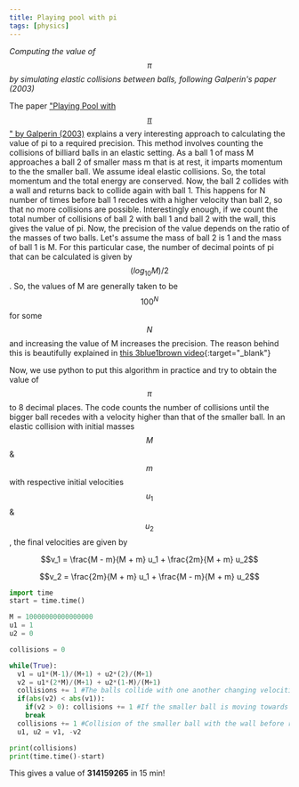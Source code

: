 ```yaml
---
title: Playing pool with pi
tags: [physics]
---
```


*Computing the value of $$\pi$$ by simulating elastic collisions between balls, following Galperin's paper (2003)*
<!--more-->

The paper ["Playing Pool with $$\pi$$" by Galperin (2003)](https://www.maths.tcd.ie/~lebed/Galperin.%20Playing%20pool%20with%20pi.pdf) explains a very interesting approach to calculating the value of pi to a required precision. This method involves counting the collisions of billiard balls in an elastic setting. As a ball 1 of mass M approaches a ball 2 of smaller mass m that is at rest, it imparts momentum to the the smaller ball. We assume ideal elastic collisions. So, the total momentum and the total energy are conserved. Now, the ball 2 collides with a wall and returns back to collide again with ball 1. This happens for N number of times before ball 1 recedes with a higher velocity than ball 2, so that no more collisions are possible. Interestingly enough, if we count the total number of collisions of ball 2 with ball 1 and ball 2 with the wall, this gives the value of pi. Now, the precision of the value depends on the ratio of the masses of two balls. Let's assume the mass of ball 2 is 1 and the mass of ball 1 is M. For this particular case, the number of decimal points of pi that can be calculated is given by $$(log_{10} M)/2$$. So, the values of M are generally taken to be $$100^N$$ for some $$N$$ and increasing the value of M increases the precision. The reason behind this is beautifully explained in [this 3blue1brown video](https://www.youtube.com/watch?v=jsYwFizhncE){:target="_blank"}

Now, we use python to put this algorithm in practice and try to obtain the value of $$\pi$$ to 8 decimal places. The code counts the number of collisions until the bigger ball recedes with a velocity higher than that of the smaller ball. In an elastic collision with initial masses $$M$$ & $$m$$ with respective initial velocities $$u_1$$ & $$u_2$$, the final velocities are given by  

$$v_1 = \frac{M - m}{M + m} u_1 + \frac{2m}{M + m} u_2$$

$$v_2 = \frac{2m}{M + m} u_1 + \frac{M - m}{M + m} u_2$$  

```python
import time
start = time.time()

M = 10000000000000000
u1 = 1
u2 = 0

collisions = 0

while(True):
  v1 = u1*(M-1)/(M+1) + u2*(2)/(M+1)
  v2 = u1*(2*M)/(M+1) + u2*(1-M)/(M+1)
  collisions += 1 #The balls collide with one another changing velocities
  if(abs(v2) < abs(v1)): 
    if(v2 > 0): collisions += 1 #If the smaller ball is moving towards the wall
    break
  collisions += 1 #Collision of the smaller ball with the wall before reversing direction
  u1, u2 = v1, -v2

print(collisions)
print(time.time()-start)
```

This gives a value of **314159265** in 15 min!